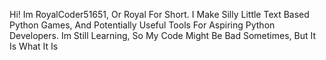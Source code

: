 Hi! Im RoyalCoder51651, Or Royal For Short. I Make Silly Little Text Based Python Games, And Potentially Useful Tools For Aspiring Python Developers. Im Still Learning, So My Code Might Be Bad Sometimes, But It Is What It Is

<!---
RoyalCoder51651/RoyalCoder51651 is a ✨ special ✨ repository because its `README.md` (this file) appears on your GitHub profile.
You can click the Preview link to take a look at your changes.
--->
